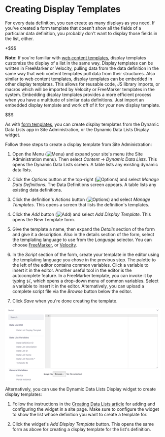 # Creating Display Templates [](id=creating-display-templates)

For every data definition, you can create as many displays as you need. If 
you've created a form template that doesn't show all the fields of a particular
data definition, you probably don't want to display those fields in the list, 
either. 

+$$$

**Note:** If you're familiar with 
[web content templates](/discover/portal/-/knowledge_base/7-1/designing-web-content-with-templates), 
display templates customize the display of a list in the same way. Display 
templates can be written in FreeMarker or Velocity, pulling data from the data 
definition in the same way that web content templates pull data from their 
structures. Also similar to web content templates, display templates can be 
embedded in other display templates. This allows for reusable code, JS library 
imports, or macros which will be imported by Velocity or FreeMarker templates in 
the system. Embedding display templates provides a more efficient process when 
you have a multitude of similar data definitions. Just import an embedded 
display template and work off of it for your new display template. 

$$$

As with 
[form templates](/discover/portal/-/knowledge_base/7-1/creating-form-templates), 
you can create display templates from the Dynamic Data Lists app in Site 
Administration, or the Dynamic Data Lists Display widget. 

Follow these steps to create a display template from Site Administration: 

1.  Open the Menu 
    (![Menu](../../../images/icon-menu.png)) 
    and expand your site's menu (the Site Administration menu). Then select 
    *Content* &rarr; *Dynamic Data Lists*. This opens the Dynamic Data Lists 
    screen. A table lists any existing dynamic data lists. 

2.  Click the *Options* button at the top-right 
    (![Options](../../../images/icon-options.png)) 
    and select *Manage Data Definitions*. The Data Definitions screen appears. A 
    table lists any existing data definitions. 

3.  Click the definition's *Actions* button 
    (![Options](../../../images/icon-options.png)) 
    and select *Manage Templates*. This opens a screen that lists the 
    definition's templates. 

4.  Click the *Add* button 
    (![Add](../../../images/icon-add.png)) 
    and select *Add Display Template*. This opens the New Template form. 

5.  Give the template a name, then expand the *Details* section of the form and 
    give it a description. Also in the details section of the form, select the 
    templating language to use from the *Language* selector. You can choose 
    [FreeMarker](https://freemarker.apache.org/index.html), 
    or 
    [Velocity](https://velocity.apache.org/). 

6.  In the *Script* section of the form, create your template in the editor 
    using the templating language you chose in the previous step. The palette to 
    the left of the editor contains common variables. Click a variable to insert 
    it in the editor. Another useful tool in the editor is the autocomplete 
    feature. In a FreeMarker template, you can invoke it by typing `${`, which 
    opens a drop-down menu of common variables. Select a variable to insert it 
    in the editor. Alternatively, you can upload a complete script file via the 
    *Browse* button below the editor. 

7.  Click *Save* when you're done creating the template. 

![Figure 1: Create your display template in the editor.](../../../images/ddl-template-editor.png)

Alternatively, you can use the Dynamic Data Lists Display widget to create 
display templates: 

1.  Follow the instructions in the 
    [Creating Data Lists article](/discover/portal/-/knowledge_base/7-1/creating-data-lists) 
    for adding and configuring the widget in a site page. Make sure to configure 
    the widget to show the list whose definition you want to create a template 
    for. 

2.  Click the widget's *Add Display Template* button. This opens the same form 
    as above for creating a display template for the list's definition. 

<!-- 
Per Russ, include a more detailed example of creating a template, when possible. 
See example in the analogous 7.0.x article, and figure out which code isn't 
specific to the cross-article Lunar Resort example in those docs. 
-->
